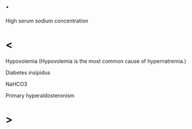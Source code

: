 # .

High serum sodium concentration

# <

Hypovolemia (Hypovolemia is the most common cause of hypernatremia.)

Diabetes insipidus

NaHCO3

Primary hyperaldosteronism

# >
